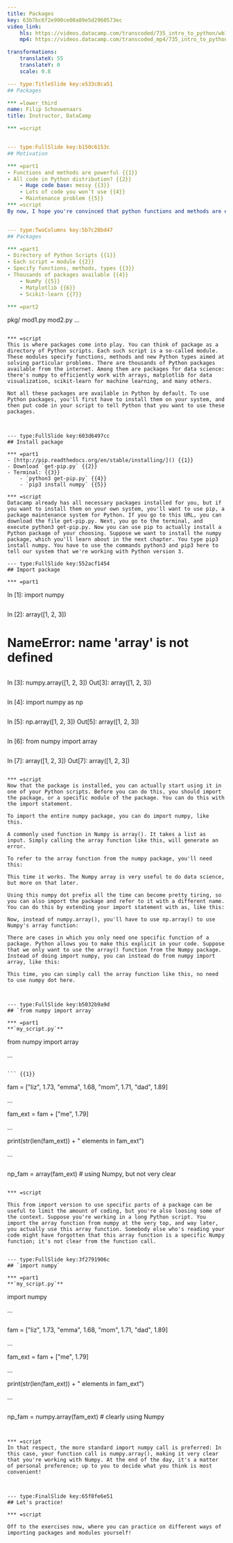 ```yaml
---
title: Packages
key: 63b7bc6f2e990ce00a89e5d2960573ec
video_link:
    hls: https://videos.datacamp.com/transcoded/735_intro_to_python/wb1/hls-ch3_3.master.m3u8
    mp4: https://videos.datacamp.com/transcoded_mp4/735_intro_to_python/wb1/ch3_3.mp4

transformations:
    translateX: 55
    translateY: 0
    scale: 0.8

--- type:TitleSlide key:e533c8ca51
## Packages

*** =lower_third
name: Filip Schouwenaars
title: Instructor, DataCamp

*** =script


--- type:FullSlide key:b150c6153c
## Motivation

*** =part1
- Functions and methods are powerful {{1}}
- All code in Python distribution? {{2}}
    - Huge code base: messy {{3}}
    - Lots of code you won’t use {{4}}
    - Maintenance problem {{5}}
*** =script
By now, I hope you're convinced that python functions and methods are extremely powerful: you can basically use other people's code to solve your own problems. However, adding all functions and methods that have been written up to now to the same Python distribution would be a mess. There would be tons and tons of code in there, that you'll never use. Also, maintaining all of this code would be a real pain.


--- type:TwoColumns key:5b7c28bd47
## Packages

*** =part1
- Directory of Python Scripts {{1}}
- Each script = module {{2}}
- Specify functions, methods, types {{3}}
- Thousands of packages available {{4}}
    - NumPy {{5}}
    - Matplotlib {{6}}
    - Scikit-learn {{7}}

*** =part2
```
pkg/
  mod1.py
  mod2.py
  ...
```

*** =script
This is where packages come into play. You can think of package as a directory of Python scripts. Each such script is a so-called module. These modules specify functions, methods and new Python types aimed at solving particular problems. There are thousands of Python packages available from the internet. Among them are packages for data science: there's numpy to efficiently work with arrays, matplotlib for data visualization, scikit-learn for machine learning, and many others.

Not all these packages are available in Python by default. To use Python packages, you'll first have to install them on your system, and then put code in your script to tell Python that you want to use these packages.



--- type:FullSlide key:603d6497cc
## Install package

*** =part1
- [http://pip.readthedocs.org/en/stable/installing/]() {{1}}
- Download `get-pip.py` {{2}}
- Terminal: {{3}}
    - `python3 get-pip.py` {{4}}
    - `pip3 install numpy` {{5}}

*** =script
Datacamp already has all necessary packages installed for you, but if you want to install them on your own system, you'll want to use pip, a package maintenance system for Python. If you go to this URL, you can download the file get-pip.py. Next, you go to the terminal, and execute python3 get-pip.py. Now you can use pip to actually install a Python package of your choosing. Suppose we want to install the numpy package, which you'll learn about in the next chapter. You type pip3 install numpy. You have to use the commands python3 and pip3 here to tell our system that we're working with Python version 3.

--- type:FullSlide key:552acf1454
## Import package

*** =part1
```
In [1]: import numpy
```{{1}}
```
In [2]: array([1, 2, 3])
# NameError: name 'array' is not defined
```{{2}}
```
In [3]: numpy.array([1, 2, 3])
Out[3]: array([1, 2, 3])
```{{3}}
```
In [4]: import numpy as np
``` {{4}}
```
In [5]: np.array([1, 2, 3])
Out[5]: array([1, 2, 3])
```{{5}}
```
In [6]: from numpy import array
```{{6}}
```
In [7]: array([1, 2, 3])
Out[7]: array([1, 2, 3])
```{{7}}

*** =script
Now that the package is installed, you can actually start using it in one of your Python scripts. Before you can do this, you should import the package, or a specific module of the package. You can do this with the import statement.

To import the entire numpy package, you can do import numpy, like this.

A commonly used function in Numpy is array(). It takes a list as input. Simply calling the array function like this, will generate an error.

To refer to the array function from the numpy package, you'll need this:

This time it works. The Numpy array is very useful to do data science, but more on that later.

Using this numpy dot prefix all the time can become pretty tiring, so you can also import the package and refer to it with a different name. You can do this by extending your import statement with as, like this:

Now, instead of numpy.array(), you'll have to use np.array() to use Numpy's array function:

There are cases in which you only need one specific function of a package. Python allows you to make this explicit in your code. Suppose that we only want to use the array() function from the Numpy package. Instead of doing import numpy, you can instead do from numpy import array, like this:

This time, you can simply call the array function like this, no need to use numpy dot here.



--- type:FullSlide key:b5032b9a9d
## `from numpy import array`

*** =part1
**`my_script.py`**
```
from numpy import array

...
```

``` {{1}}

```
fam = ["liz", 1.73, "emma", 1.68, "mom", 1.71, "dad", 1.89]

...

fam_ext = fam + ["me", 1.79]

...

print(str(len(fam_ext)) + " elements in fam_ext")

...

```

```
np_fam = array(fam_ext)   # using Numpy, but not very clear
``` {{2}}

*** =script

This from import version to use specific parts of a package can be useful to limit the amount of coding, but you're also loosing some of the context. Suppose you're working in a long Python script. You import the array function from numpy at the very top, and way later, you actually use this array function. Somebody else who's reading your code might have forgotten that this array function is a specific Numpy function; it's not clear from the function call.


--- type:FullSlide key:3f2791906c
## `import numpy`

*** =part1
**`my_script.py`**
```
import numpy

...
``` {{2}}

```
fam = ["liz", 1.73, "emma", 1.68, "mom", 1.71, "dad", 1.89]

...

fam_ext = fam + ["me", 1.79]

...

print(str(len(fam_ext)) + " elements in fam_ext")

...

```

```
np_fam = numpy.array(fam_ext)   # clearly using Numpy
``` {{3}}


*** =script
In that respect, the more standard import numpy call is preferred: In this case, your function call is numpy.array(), making it very clear that you're working with Numpy. At the end of the day, it's a matter of personal preference; up to you to decide what you think is most convenient!



--- type:FinalSlide key:65f8fe6e51
## Let's practice!

*** =script

Off to the exercises now, where you can practice on different ways of importing packages and modules yourself!
